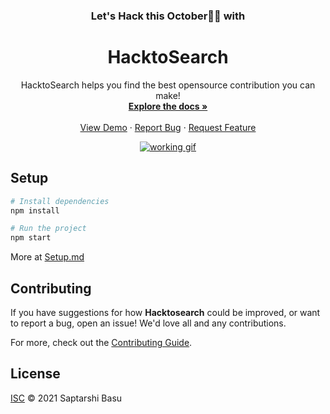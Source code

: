 
<div align="center">
  <h3>Let's Hack this October🐱‍👤 with</h3>
  <h1 align="center">HacktoSearch</h1>

  <p align="center">
    HacktoSearch helps you find the best opensource contribution you can make!
    <br />
    <a href="https://github.com/imsaptarshi/HacktoSearch"><strong>Explore the docs »</strong></a>
    <br />
    <br />
    <a href="https://hacktosearch.vercel.app/">View Demo</a>
    ·
    <a href="https://github.com/imsaptarshi/HacktoSearch/issues">Report Bug</a>
    ·
    <a href="https://github.com/imsaptarshi/HacktoSearch/issues">Request Feature</a>
  </p>
  
  <a href="https://github.com/imsaptarshi/HacktoSearch">
    <img src="./public/hacktosearch.gif" alt="working gif">
  </a>

  
</div>

## Setup

```sh
# Install dependencies
npm install

# Run the project
npm start
```

More at [Setup.md](Setup.md)

## Contributing

If you have suggestions for how **Hacktosearch** could be improved, or want to report a bug, open an issue! We'd love all and any contributions.

For more, check out the [Contributing Guide](CONTRIBUTING.md).

## License

[ISC](LICENSE) © 2021 Saptarshi Basu
